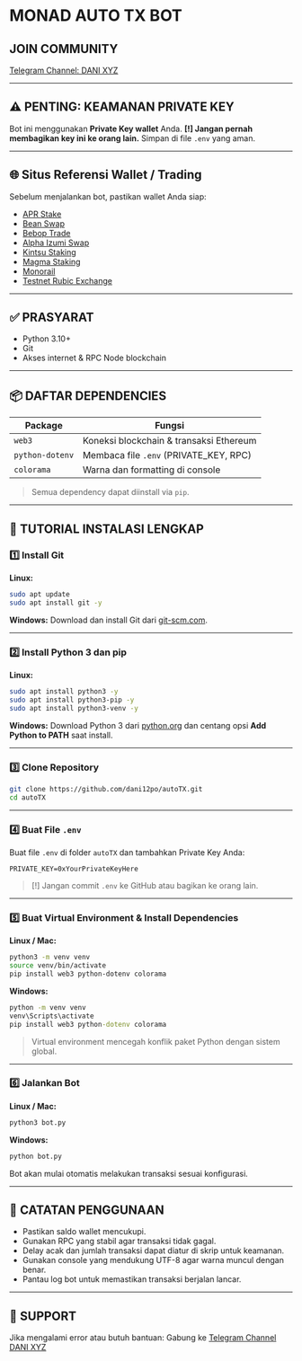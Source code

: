 # MONAD AUTO TX BOT

## JOIN COMMUNITY

[Telegram Channel: DANI XYZ](https://t.me/YaapGitHUB)

---

## ⚠️ PENTING: KEAMANAN PRIVATE KEY

Bot ini menggunakan **Private Key wallet** Anda.
**\[!] Jangan pernah membagikan key ini ke orang lain.**
Simpan di file `.env` yang aman.

---

## 🌐 Situs Referensi Wallet / Trading

Sebelum menjalankan bot, pastikan wallet Anda siap:

* [APR Stake](https://stake.apr.io/)
* [Bean Swap](https://swap.bean.exchange/)
* [Bebop Trade](https://bebop.xyz/trade)
* [Alpha Izumi Swap](https://alpha.izumi.finance/trade/swap)
* [Kintsu Staking](https://kintsu.xyz/staking)
* [Magma Staking](https://www.magmastaking.xyz/)
* [Monorail](https://monorail.xyz/)
* [Testnet Rubic Exchange](https://testnet.rubic.exchange/)

---

## ✅ PRASYARAT

* Python 3.10+
* Git
* Akses internet & RPC Node blockchain

---

## 📦 DAFTAR DEPENDENCIES

| Package         | Fungsi                                  |
| --------------- | --------------------------------------- |
| `web3`          | Koneksi blockchain & transaksi Ethereum |
| `python-dotenv` | Membaca file `.env` (PRIVATE\_KEY, RPC) |
| `colorama`      | Warna dan formatting di console         |

> Semua dependency dapat diinstall via `pip`.

---

## 🚀 TUTORIAL INSTALASI LENGKAP

### 1️⃣ Install Git

**Linux:**

```bash
sudo apt update
sudo apt install git -y
```

**Windows:**
Download dan install Git dari [git-scm.com](https://git-scm.com/).

---

### 2️⃣ Install Python 3 dan pip

**Linux:**

```bash
sudo apt install python3 -y
sudo apt install python3-pip -y
sudo apt install python3-venv -y
```

**Windows:**
Download Python 3 dari [python.org](https://www.python.org/downloads/) dan centang opsi **Add Python to PATH** saat install.

---

### 3️⃣ Clone Repository

```bash
git clone https://github.com/dani12po/autoTX.git
cd autoTX
```

---

### 4️⃣ Buat File `.env`

Buat file `.env` di folder `autoTX` dan tambahkan Private Key Anda:

```
PRIVATE_KEY=0xYourPrivateKeyHere
```

> \[!] Jangan commit `.env` ke GitHub atau bagikan ke orang lain.

---

### 5️⃣ Buat Virtual Environment & Install Dependencies

**Linux / Mac:**

```bash
python3 -m venv venv
source venv/bin/activate
pip install web3 python-dotenv colorama
```

**Windows:**

```cmd
python -m venv venv
venv\Scripts\activate
pip install web3 python-dotenv colorama
```

> Virtual environment mencegah konflik paket Python dengan sistem global.

---

### 6️⃣ Jalankan Bot

**Linux / Mac:**

```bash
python3 bot.py
```

**Windows:**

```cmd
python bot.py
```

Bot akan mulai otomatis melakukan transaksi sesuai konfigurasi.

---

## 📝 CATATAN PENGGUNAAN

* Pastikan saldo wallet mencukupi.
* Gunakan RPC yang stabil agar transaksi tidak gagal.
* Delay acak dan jumlah transaksi dapat diatur di skrip untuk keamanan.
* Gunakan console yang mendukung UTF-8 agar warna muncul dengan benar.
* Pantau log bot untuk memastikan transaksi berjalan lancar.

---

## 🔧 SUPPORT

Jika mengalami error atau butuh bantuan:
Gabung ke [Telegram Channel DANI XYZ](https://t.me/YaapGitHUB)
